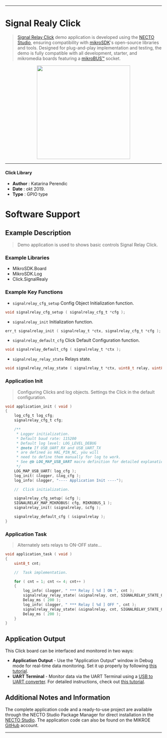 
---
# Signal Realy Click

> [Signal Relay Click](https://www.mikroe.com/?pid_product=MIKROE-2154) demo application is developed using
the [NECTO Studio](https://www.mikroe.com/necto), ensuring compatibility with [mikroSDK](https://www.mikroe.com/mikrosdk)'s
open-source libraries and tools. Designed for plug-and-play implementation and testing, the demo is fully compatible with
all development, starter, and mikromedia boards featuring a [mikroBUS&trade;](https://www.mikroe.com/mikrobus) socket.

<p align="center">
  <img src="https://www.mikroe.com/?pid_product=MIKROE-2154&image=1" height=300px>
</p>

---

#### Click Library

- **Author**        : Katarina Perendic
- **Date**          : okt 2019.
- **Type**          : GPIO type

# Software Support

## Example Description

> Demo application is used to shows basic controls Signal Relay Click.

### Example Libraries

- MikroSDK.Board
- MikroSDK.Log
- Click.SignalRealy

### Example Key Functions

- `signalrelay_cfg_setup` Config Object Initialization function. 
```c
void signalrelay_cfg_setup ( signalrelay_cfg_t *cfg );
``` 
 
- `signalrelay_init` Initialization function. 
```c
err_t signalrelay_init ( signalrelay_t *ctx, signalrelay_cfg_t *cfg );
```

- `signalrelay_default_cfg` Click Default Configuration function. 
```c
void signalrelay_default_cfg ( signalrelay_t *ctx );
```

- `signalrelay_relay_state` Relays state. 
```c
void signalrelay_relay_state ( signalrelay_t *ctx, uint8_t relay, uint8_t state );
```

### Application Init

> Configuring Clicks and log objects.
> Settings the Click in the default configuration. 
 
```c
void application_init ( void )
{
    log_cfg_t log_cfg;
    signalrelay_cfg_t cfg;

    /** 
     * Logger initialization.
     * Default baud rate: 115200
     * Default log level: LOG_LEVEL_DEBUG
     * @note If USB_UART_RX and USB_UART_TX 
     * are defined as HAL_PIN_NC, you will 
     * need to define them manually for log to work. 
     * See @b LOG_MAP_USB_UART macro definition for detailed explanation.
     */
    LOG_MAP_USB_UART( log_cfg );
    log_init( &logger, &log_cfg );
    log_info( &logger, "---- Application Init ----");

    //  Click initialization.

    signalrelay_cfg_setup( &cfg );
    SIGNALRELAY_MAP_MIKROBUS( cfg, MIKROBUS_1 );
    signalrelay_init( &signalrelay, &cfg );

    signalrelay_default_cfg ( &signalrelay );
}
```

### Application Task

> Alternately sets relays to ON-OFF state...

```c
void application_task ( void )
{
    uint8_t cnt;

    //  Task implementation.

    for ( cnt = 1; cnt <= 4; cnt++ )
    {
        log_info( &logger, " *** Relay [ %d ] ON ", cnt );
        signalrelay_relay_state( &signalrelay, cnt, SIGNALRELAY_STATE_ON );
        Delay_ms ( 200 );
        log_info( &logger, " *** Relay [ %d ] OFF ", cnt );
        signalrelay_relay_state( &signalrelay, cnt, SIGNALRELAY_STATE_OFF );
        Delay_ms ( 200 );
    }
}
```

## Application Output

This Click board can be interfaced and monitored in two ways:
- **Application Output** - Use the "Application Output" window in Debug mode for real-time data monitoring.
Set it up properly by following [this tutorial](https://www.youtube.com/watch?v=ta5yyk1Woy4).
- **UART Terminal** - Monitor data via the UART Terminal using
a [USB to UART converter](https://www.mikroe.com/click/interface/usb?interface*=uart,uart). For detailed instructions,
check out [this tutorial](https://help.mikroe.com/necto/v2/Getting%20Started/Tools/UARTTerminalTool).

## Additional Notes and Information

The complete application code and a ready-to-use project are available through the NECTO Studio Package Manager for 
direct installation in the [NECTO Studio](https://www.mikroe.com/necto). The application code can also be found on
the MIKROE [GitHub](https://github.com/MikroElektronika/mikrosdk_click_v2) account.

---
